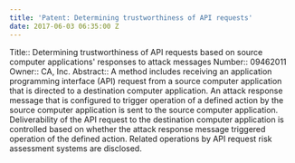 ```yaml
---
title: 'Patent: Determining trustworthiness of API requests'
date: 2017-06-03 06:35:00 Z
---
```


Title:: Determining trustworthiness of API requests based on source computer applications' responses to attack messages
Number:: 09462011
Owner:: CA, Inc.
Abstract:: A method includes receiving an application programming interface (API) request from a source computer application that is directed to a destination computer application. An attack response message that is configured to trigger operation of a defined action by the source computer application is sent to the source computer application. Deliverability of the API request to the destination computer application is controlled based on whether the attack response message triggered operation of the defined action. Related operations by API request risk assessment systems are disclosed.